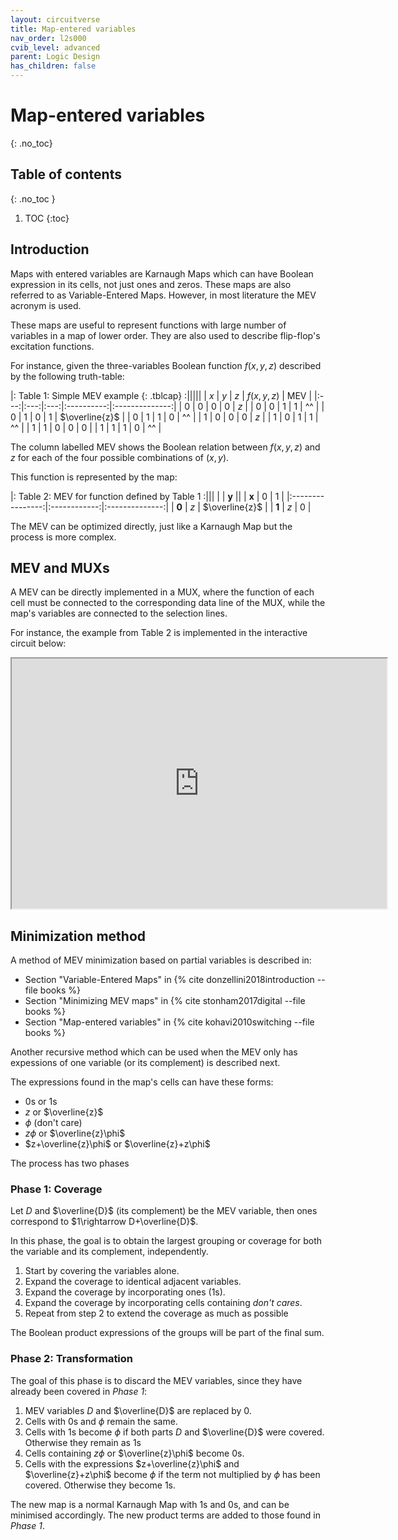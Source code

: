 ```yaml
---
layout: circuitverse
title: Map-entered variables
nav_order: l2s000
cvib_level: advanced
parent: Logic Design
has_children: false
---
```



# Map-entered variables
{: .no_toc}


## Table of contents
{: .no_toc }

1. TOC
{:toc}


## Introduction

Maps with entered variables are Karnaugh Maps which can have Boolean expression in its cells, not just ones and zeros. These maps are also referred to as Variable-Entered Maps. However, in most literature the MEV acronym is used.

These maps are useful to represent functions with large number of variables in a map of lower order. They are also used to describe flip-flop's excitation functions.

For instance, given the three-variables Boolean function $f(x,y,z)$ described by the following truth-table:

|: Table 1: Simple MEV example {: .tblcap} :|||||
| $x$ | $y$ | $z$ | $f(x,y,z)$ | MEV            |
|:---:|:---:|:---:|:----------:|:--------------:|
| 0   | 0   | 0   | 0          | $z$            |
| 0   | 0   | 1   | 1          | ^^             |
| 0   | 1   | 0   | 1          | $\overline{z}$ |
| 0   | 1   | 1   | 0          | ^^             |
| 1   | 0   | 0   | 0          | $z$            |
| 1   | 0   | 1   | 1          | ^^             |
| 1   | 1   | 0   | 0          | 0              |
| 1   | 1   | 1   | 0          | ^^             |

The column labelled MEV shows the Boolean relation between $f(x,y,z)$ and $z$ for each of the four possible combinations of $(x,y)$.

This function is represented by the map:

|: Table 2: MEV for function defined by Table 1 :|||
|         |  $\boldsymbol{y}$                     ||
| $\boldsymbol{x}$ |  0           |  1             |
|:----------------:|:------------:|:--------------:|
| **0**            | $z$          | $\overline{z}$ |
| **1**            | $z$          | 0              |

The MEV can be optimized directly, just like a Karnaugh Map but the process is more complex.


## MEV and MUXs

A MEV can be directly implemented in a MUX, where the function of each cell must be connected to the corresponding data line of the MUX, while the map's variables are connected to the selection lines.

For instance, the example from Table 2 is implemented in the interactive circuit below:

<iframe width="600px" height="400px"
	src="https://circuitverse.org/simulator/embed/simple-mev"
	id="projectPreview" scrolling="no"
	title="Simple MEV"
	webkitAllowFullScreen mozAllowFullScreen allowFullScreen>
</iframe>


## Minimization method

A method of MEV minimization based on partial variables is described in:

-   Section "Variable-Entered Maps" in {% cite donzellini2018introduction --file books %}
-   Section "Minimizing MEV maps" in {% cite stonham2017digital --file books %}
-   Section "Map-entered variables" in {% cite kohavi2010switching --file books %}

Another recursive method which can be used when the MEV only has expessions of one variable (or its complement) is described next.

The expressions found in the map's cells can have these forms:

-   0s or 1s
-   $z$ or $\overline{z}$
-   $\phi$ (don't care)
-   $z\phi$ or $\overline{z}\phi$
-   $z+\overline{z}\phi$ or $\overline{z}+z\phi$

The process has two phases


### Phase 1: Coverage

Let $D$ and $\overline{D}$ (its complement) be the MEV variable, then ones correspond to $1\rightarrow D+\overline{D}$.

In this phase, the goal is to obtain the largest grouping or coverage for both the variable and its complement, independently.

1.  Start by covering the variables alone.
2.  Expand the coverage to identical adjacent variables.
3.  Expand the coverage by incorporating ones (1s).
4.  Expand the coverage by incorporating cells containing *don't cares*.
5.  Repeat from step 2 to extend the coverage as much as possible

The Boolean product expressions of the groups will be part of the final sum.


### Phase 2: Transformation

The goal of this phase is to discard the MEV variables, since they have already been covered in *Phase 1*:

1.  MEV variables $D$ and $\overline{D}$ are replaced by 0.
2.  Cells with 0s and $\phi$ remain the same.
3.  Cells with 1s become $\phi$ if both parts $D$ and $\overline{D}$ were covered. Otherwise they remain as 1s
4.  Cells containing $z\phi$ or $\overline{z}\phi$ become 0s.
5.  Cells with the expressions $z+\overline{z}\phi$ and $\overline{z}+z\phi$ become $\phi$ if the term not multiplied by $\phi$ has been covered. Otherwise they become 1s.

The new map is a normal Karnaugh Map with 1s and 0s, and can be minimised accordingly. The new product terms are added to those found in *Phase 1*.
